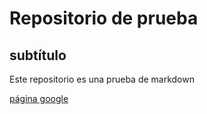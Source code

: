 # Repositorio de prueba
## subtítulo

Este repositorio es una prueba de markdown 

[página google](www.google.com)
